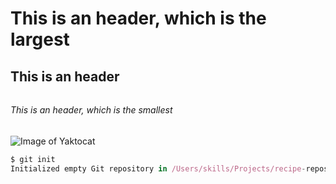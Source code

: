# <h1>This is an  header, which is the largest</h1> 

## <h2>This is an header</h2>

###### <h6>This is an header, which is the smallest</h6>

![Image of Yaktocat](https://octodex.github.com/images/yaktocat.png)

```javascript
$ git init                                                                        
Initialized empty Git repository in /Users/skills/Projects/recipe-repository/.git/
```

